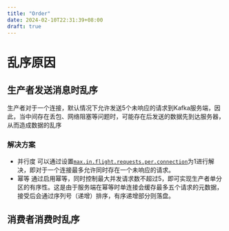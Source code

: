 ```yaml
---
title: "Order"
date: 2024-02-10T22:31:39+08:00
draft: true
---
```

# 乱序原因
## 生产者发送消息时乱序
生产者对于一个连接，默认情况下允许发送5个未响应的请求到Kafka服务端，因此，当中间存在丢包、网络阻塞等问题时，可能存在后发送的数据先到达服务器，从而造成数据的乱序
### 解决方案
- 并行度
可以通过设置[`max.in.flight.requests.per.connection`](https://kafka.apache.org/documentation/#producerconfigs_max.in.flight.requests.per.connection)为1进行解决，即对于一个连接最多允许同时存在一个未响应的请求。
- 幂等
通过启用幂等，同时控制最大并发请求数不超过5，即可实现生产者单分区的有序性。这是由于服务端在幂等时单连接会缓存最多五个请求的元数据，接受后会通过序列号（递增）排序，有序递增部分则落盘。
## 消费者消费时乱序

